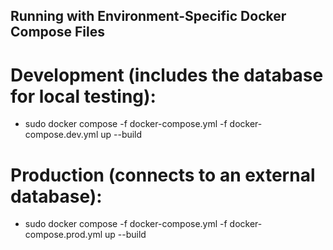 ## Running with Environment-Specific Docker Compose Files

# Development (includes the database for local testing):

- sudo docker compose -f docker-compose.yml -f docker-compose.dev.yml up --build

# Production (connects to an external database):

- sudo docker compose -f docker-compose.yml -f docker-compose.prod.yml up --build
